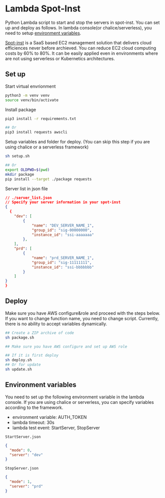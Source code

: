 # Lambda Spot-Inst

Python Lambda script to start and stop the servers in spot-inst. You can set up and deploy as follows. In lambda console(or chalice/serverless), you need to setup [environment variables](#environment-variables).

[Spot-inst](https://spot.io/) is a SaaS based EC2 management solution that delivers cloud efficiences never before archieved. You can reduce EC2 cloud computing costs by 60% to 80%. It can be easily applied even in environments where are not using serverless or Kubernetics architectures.

## Set up

Start virtual envrionment

```bash
python3 -m venv venv
source venv/bin/activate
```

Install package

```bash
pip3 install -r requirements.txt

## Or
pip3 install requests awscli
```

Setup variables and folder for deploy. (You can skip this step if you are using chalice or a serverless framework)

```bash
sh setup.sh

## Or
export OLDPWD=$(pwd)
mkdir package
pip install --target ./package requests
```

Server list in json file

```json
// ./server_list.json
// Specify your server information in your spot-inst
{
  {
    "dev": [
        {
            "name": "DEV_SERVER_NAME_1",
            "group_id": "sig-00000000",
            "instance_id": "ssi-aaaaaaa"
        },
    ],
    "prd": [
        {
            "name": "prd_SERVER_NAME_1",
            "group_id": "sig-11111111",
            "instance_id": "ssi-bbbbbbb"
        }
    ]
}
}
```

## Deploy

Make sure you have AWS configure&role and proceed with the steps below. If you want to change function name, you need to change script. Currently, there is no ability to accept variables dynamically.

```bash
## Create a ZIP archive of code
sh package.sh

## Make sure you have AWS configure and set up AWS role

## If it is first deploy
sh deploy.sh
## Or for update
sh update.sh
```

## Environment variables

You need to set up the following environment variable in the lambda console. If you are using chalice or serverless, you can specify variables according to the framework.

- environment variable: AUTH_TOKEN
- lambda timeout: 30s
- lambda test event: StartServer, StopServer

`StartServer.json`

```json
{
  "mode": 0,
  "server": "dev"
}
```

`StopServer.json`

```json
{
  "mode": 1,
  "server": "prd"
}
```

